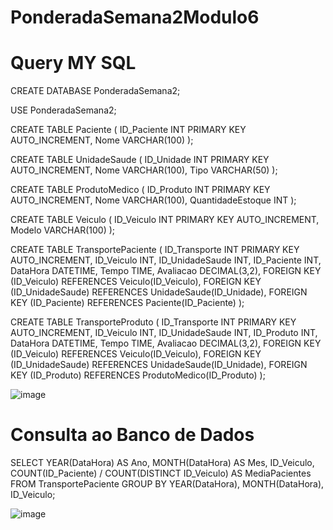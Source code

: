 # PonderadaSemana2Modulo6

# Query MY SQL

CREATE DATABASE PonderadaSemana2;

USE PonderadaSemana2;

CREATE TABLE Paciente (
    ID_Paciente INT PRIMARY KEY AUTO_INCREMENT,
    Nome VARCHAR(100)
);

CREATE TABLE UnidadeSaude (
    ID_Unidade INT PRIMARY KEY AUTO_INCREMENT,
    Nome VARCHAR(100),
    Tipo VARCHAR(50)
);

CREATE TABLE ProdutoMedico (
    ID_Produto INT PRIMARY KEY AUTO_INCREMENT,
    Nome VARCHAR(100),
    QuantidadeEstoque INT
);

CREATE TABLE Veiculo (
    ID_Veiculo INT PRIMARY KEY AUTO_INCREMENT,
    Modelo VARCHAR(100)
);

CREATE TABLE TransportePaciente (
    ID_Transporte INT PRIMARY KEY AUTO_INCREMENT,
    ID_Veiculo INT,
    ID_UnidadeSaude INT,
    ID_Paciente INT,
    DataHora DATETIME,
    Tempo TIME,
    Avaliacao DECIMAL(3,2),
    FOREIGN KEY (ID_Veiculo) REFERENCES Veiculo(ID_Veiculo),
    FOREIGN KEY (ID_UnidadeSaude) REFERENCES UnidadeSaude(ID_Unidade),
    FOREIGN KEY (ID_Paciente) REFERENCES Paciente(ID_Paciente)
);

CREATE TABLE TransporteProduto (
    ID_Transporte INT PRIMARY KEY AUTO_INCREMENT,
    ID_Veiculo INT,
    ID_UnidadeSaude INT,
    ID_Produto INT,
    DataHora DATETIME,
    Tempo TIME,
    Avaliacao DECIMAL(3,2),
    FOREIGN KEY (ID_Veiculo) REFERENCES Veiculo(ID_Veiculo),
    FOREIGN KEY (ID_UnidadeSaude) REFERENCES UnidadeSaude(ID_Unidade),
    FOREIGN KEY (ID_Produto) REFERENCES ProdutoMedico(ID_Produto)
);

![image](https://github.com/felipeinteli/PonderadaSemana2Modulo6/assets/110630427/b4288a7d-03e7-48f2-b690-209e5af68e37)


# Consulta ao Banco de Dados

SELECT
    YEAR(DataHora) AS Ano,
    MONTH(DataHora) AS Mes,
    ID_Veiculo,
    COUNT(ID_Paciente) / COUNT(DISTINCT ID_Veiculo) AS MediaPacientes
FROM
    TransportePaciente
GROUP BY
    YEAR(DataHora), MONTH(DataHora), ID_Veiculo;

![image](https://github.com/felipeinteli/PonderadaSemana2Modulo6/assets/110630427/30f3d6d3-c4a9-4256-946d-5ecce224ff74)

